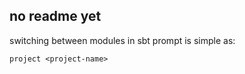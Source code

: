 ## no readme yet

switching between modules in sbt prompt is simple as:
```
project <project-name>
```
